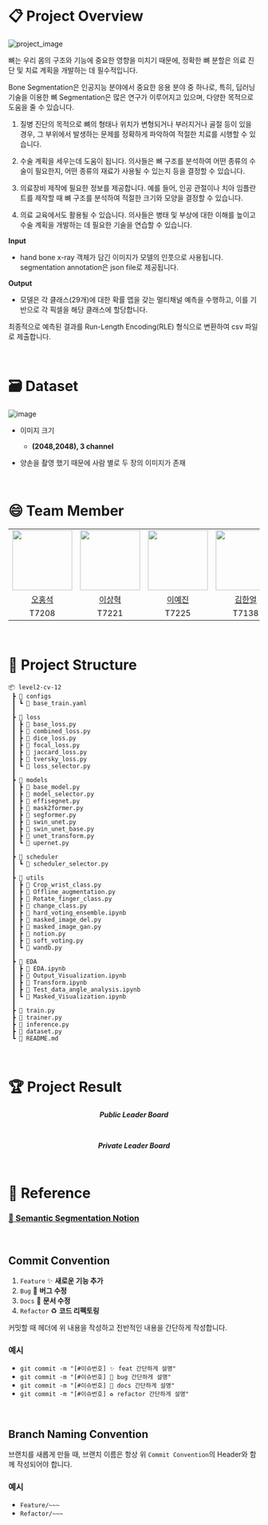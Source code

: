 # 📋 Project Overview

![project_image](https://github.com/user-attachments/assets/e03c0c8f-6e48-4a35-88f4-9c15651d73f6)

뼈는 우리 몸의 구조와 기능에 중요한 영향을 미치기 때문에, 정확한 뼈 분할은 의료 진단 및 치료 계획을 개발하는 데 필수적입니다.

Bone Segmentation은 인공지능 분야에서 중요한 응용 분야 중 하나로, 특히, 딥러닝 기술을 이용한 뼈 Segmentation은 많은 연구가 이루어지고 있으며, 다양한 목적으로 도움을 줄 수 있습니다.

1. 질병 진단의 목적으로 뼈의 형태나 위치가 변형되거나 부러지거나 골절 등이 있을 경우, 그 부위에서 발생하는 문제를 정확하게 파악하여 적절한 치료를 시행할 수 있습니다.

2. 수술 계획을 세우는데 도움이 됩니다. 의사들은 뼈 구조를 분석하여 어떤 종류의 수술이 필요한지, 어떤 종류의 재료가 사용될 수 있는지 등을 결정할 수 있습니다.

3. 의료장비 제작에 필요한 정보를 제공합니다. 예를 들어, 인공 관절이나 치아 임플란트를 제작할 때 뼈 구조를 분석하여 적절한 크기와 모양을 결정할 수 있습니다.

4. 의료 교육에서도 활용될 수 있습니다. 의사들은 병태 및 부상에 대한 이해를 높이고 수술 계획을 개발하는 데 필요한 기술을 연습할 수 있습니다.

**Input**

- hand bone x-ray 객체가 담긴 이미지가 모델의 인풋으로 사용됩니다. segmentation annotation은 json file로 제공됩니다.

**Output**

- 모델은 각 클래스(29개)에 대한 확률 맵을 갖는 멀티채널 예측을 수행하고, 이를 기반으로 각 픽셀을 해당 클래스에 할당합니다.

최종적으로 예측된 결과를 Run-Length Encoding(RLE) 형식으로 변환하여 csv 파일로 제출합니다.

<br/>

# 🗃️ Dataset

![image](https://github.com/user-attachments/assets/c2a3a918-6594-4493-8d39-b9c1d0cd8202)
- 이미지 크기
  - **(2048,2048), 3 channel**

- 양손을 촬영 했기 때문에 사람 별로 두 장의 이미지가 존재

<br/>

# 😄 Team Member

<table align="center">
    <tr align="center">
        <td><img src="https://stages.ai/_next/image?url=https%3A%2F%2Faistages-api-public-prod.s3.amazonaws.com%2Fapp%2FUsers%2F00003880%2Fuser_image.png&w=1920&q=75" width="120" height="120" alt=""/></td>
        <td><img src="https://stages.ai/_next/image?url=https%3A%2F%2Faistages-api-public-prod.s3.amazonaws.com%2Fapp%2FUsers%2F00003955%2Fuser_image.png&w=1920&q=75" width="120" height="120" alt=""/></td>
        <td><img src="https://stages.ai/_next/image?url=https%3A%2F%2Faistages-api-public-prod.s3.amazonaws.com%2Fapp%2FUsers%2F00003894%2Fuser_image.png&w=1920&q=75" width="120" height="120" alt=""/></td>
        <td><img src="https://stages.ai/_next/image?url=https%3A%2F%2Faistages-api-public-prod.s3.amazonaws.com%2Fapp%2FUsers%2F00003885%2Fuser_image.png&w=1920&q=75" width="120" height="120" alt=""/></td>
        <td><img src="https://stages.ai/_next/image?url=https%3A%2F%2Faistages-api-public-prod.s3.amazonaws.com%2Fapp%2FUsers%2F00003890%2Fuser_image.png&w=1920&q=75" width="120" height="120" alt=""/></td>
        <td><img src="https://stages.ai/_next/image?url=https%3A%2F%2Faistages-api-public-prod.s3.amazonaws.com%2Fapp%2FUsers%2F00003872%2Fuser_image.png&w=1920&q=75" width="120" height="120" alt=""/></td>
    </tr>
    <tr align="center">
        <td><a href="https://github.com/lkl4502" target="_blank">오홍석</a></td>
        <td><a href="https://github.com/lexxsh" target="_blank">이상혁</a></td>
        <td><a href="https://github.com/yejin-s9" target="_blank">이예진</a></td>
        <td><a href="https://github.com/Haneol-Kijm" target="_blank">김한얼</a></td>
        <td><a href="https://github.com/PGSammy" target="_blank">조재만</a></td>
        <td><a href="https://github.com/oweixx" target="_blank">방민혁</a></td>
    </tr>
    <tr align="center">
        <td>T7208</td>
        <td>T7221</td>
        <td>T7225</td>
        <td>T7138</td>
        <td>T7253</td>
        <td>T7158</td>
    </tr>
</table>

<br />

# 🧳 Project Structure

```
📦 level2-cv-12
 ┣ 📂 configs
 ┃ ┗ 📜 base_train.yaml
 ┃
 ┣ 📂 loss
 ┃ ┣ 📜 base_loss.py
 ┃ ┣ 📜 combined_loss.py
 ┃ ┣ 📜 dice_loss.py
 ┃ ┣ 📜 focal_loss.py
 ┃ ┣ 📜 jaccard_loss.py
 ┃ ┣ 📜 tversky_loss.py
 ┃ ┗ 📜 loss_selector.py
 ┃
 ┣ 📂 models
 ┃ ┣ 📜 base_model.py
 ┃ ┣ 📜 model_selector.py
 ┃ ┣ 📜 effisegnet.py
 ┃ ┣ 📜 mask2former.py  
 ┃ ┣ 📜 segformer.py
 ┃ ┣ 📜 swin_unet.py
 ┃ ┣ 📜 swin_unet_base.py
 ┃ ┣ 📜 unet_transform.py
 ┃ ┗ 📜 upernet.py         
 ┃
 ┣ 📂 scheduler
 ┃ ┗ 📜 scheduler_selector.py
 ┃
 ┣ 📂 utils
 ┃ ┣ 📜 Crop_wrist_class.py
 ┃ ┣ 📜 Offline_augmentation.py
 ┃ ┣ 📜 Rotate_finger_class.py
 ┃ ┣ 📜 change_class.py
 ┃ ┣ 📜 hard_voting_ensemble.ipynb
 ┃ ┣ 📜 masked_image_del.py
 ┃ ┣ 📜 masked_image_gan.py
 ┃ ┣ 📜 notion.py
 ┃ ┣ 📜 soft_voting.py
 ┃ ┗ 📜 wandb.py
 ┃
 ┣ 📂 EDA
 ┃ ┣ 📜 EDA.ipynb
 ┃ ┣ 📜 Output_Visualization.ipynb
 ┃ ┣ 📜 Transform.ipynb 
 ┃ ┣ 📜 Test_data_angle_analysis.ipynb  
 ┃ ┗ 📜 Masked_Visualization.ipynb
 ┃
 ┣ 📜 train.py
 ┣ 📜 trainer.py                      
 ┣ 📜 inference.py                   
 ┣ 📜 dataset.py             
 ┗ 📜 README.md
```

<br/>

# 🏆 Project Result

**_<p align=center>Public Leader Board</p>_**
<!-- <img src="" alt="Public Leader Board" >-->

<br>

**_<p align=center>Private Leader Board</p>_**
<!-- <img src="" alt="Private Leader Board" >-->

<br/>

# 🔗 Reference

<!--### [📎 Semantic Segmentation Wrap-UP Report]()-->

### [📎 Semantic Segmentation Notion](https://knotty-bed-a8d.notion.site/Hand-Bone-Image-Segmentation-13b9d71d84118060b07ae818995cafbc?pvs=4) 

<br>

## Commit Convention
1. `Feature` ✨ **새로운 기능 추가**
2. `Bug` 🐛 **버그 수정**
3. `Docs` 📝 **문서 수정**
4. `Refactor` ♻️ **코드 리펙토링**

커밋할 때 헤더에 위 내용을 작성하고 전반적인 내용을 간단하게 작성합니다.

### 예시

- `git commit -m "[#이슈번호] ✨ feat 간단하게 설명" `
- `git commit -m "[#이슈번호] 🐛 bug 간단하게 설명"`
- `git commit -m "[#이슈번호] 📝 docs 간단하게 설명" `
- `git commit -m "[#이슈번호] ♻️ refactor 간단하게 설명" `

<br/>

## Branch Naming Convention

브랜치를 새롭게 만들 때, 브랜치 이름은 항상 위 `Commit Convention`의 Header와 함께 작성되어야 합니다.

### 예시

- `Feature/~~~`
- `Refactor/~~~`
